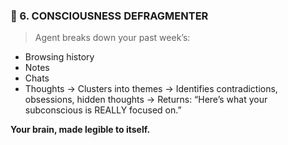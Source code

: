 ### 🧼 6. **CONSCIOUSNESS DEFRAGMENTER**

> Agent breaks down your past week’s:

- Browsing history
- Notes
- Chats
- Thoughts
  → Clusters into themes
  → Identifies contradictions, obsessions, hidden thoughts
  → Returns: “Here’s what your subconscious is REALLY focused on.”

**Your brain, made legible to itself.**
